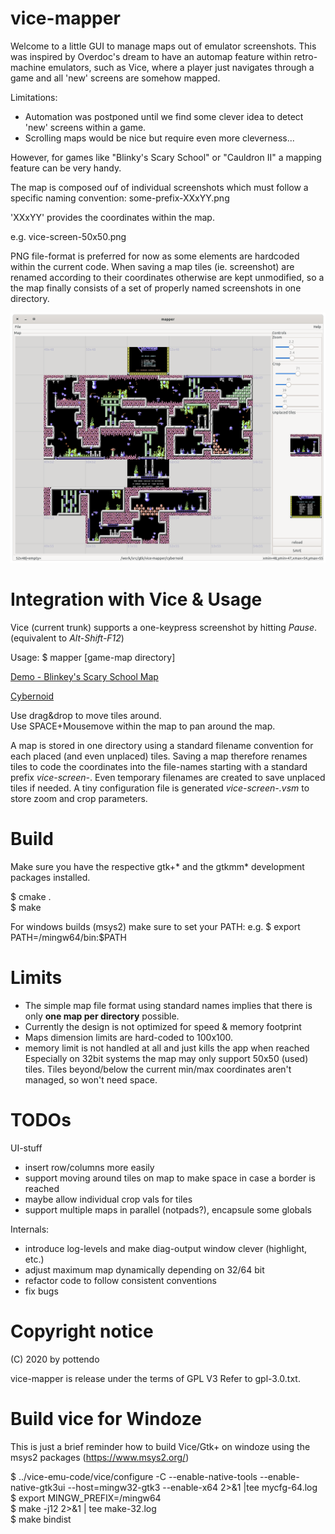 # vice-mapper
Welcome to a little GUI to manage maps out of emulator
screenshots. This was inspired by Overdoc's dream to have an automap
feature within retro-machine emulators, such as Vice, where a player
just navigates through a game and all 'new' screens are somehow
mapped.

Limitations:
- Automation was postponed until we find some clever idea to detect
'new' screens within a game.
- Scrolling maps would be nice but require even more cleverness...

However, for games like "Blinky's Scary School" or "Cauldron II" a
mapping feature can be very handy.

The map is composed ouf of individual screenshots which must follow a
specific naming convention:
  some-prefix-XXxYY.png
  
'XXxYY' provides the coordinates within the map. 

e.g.
  vice-screen-50x50.png
  
PNG file-format is preferred for now as some elements are hardcoded
within the current code.
When saving a map tiles (ie. screenshot) are renamed according to
their coordinates otherwise are kept unmodified, so a the map finally
consists of a set of properly named screenshots in one directory. 

![Cybernoid](https://github.com/pottendo/vice-mapper/blob/master/doc/Demo4-Cybernoid.png)

# Integration with Vice & Usage

Vice (current trunk) supports a one-keypress screenshot by hitting *Pause*.
(equivalent to *Alt-Shift-F12*)

Usage:
$ mapper [game-map directory]

[Demo - Blinkey's Scary School
Map](https://github.com/pottendo/vice-mapper/blob/master/doc/Demo1-BlinkeyMap.png)<br>

[Cybernoid](https://github.com/pottendo/vice-mapper/blob/master/doc/Demo3-Cybernoid.png)<br>

Use drag&drop to move tiles around. <br>
Use SPACE+Mousemove within the map to pan around the map. 

A map is stored in one directory using a standard filename convention
for each placed (and even unplaced) tiles.
Saving a map therefore renames tiles to code the coordinates into the
file-names starting with a standard prefix *vice-screen-*. Even
temporary filenames are created to save unplaced tiles if needed.
A tiny configuration file is generated *vice-screen-.vsm* to store
zoom and crop parameters.

# Build

Make sure you have the respective gtk+* and the gtkmm* development
packages installed.

$ cmake .<br>
$ make

For windows builds (msys2) make sure to set your PATH: 
e.g. $ export PATH=/mingw64/bin:$PATH

# Limits

- The simple map file format using standard names implies that there
  is only **one map per directory** possible.
- Currently the design is not optimized for speed & memory footprint
- Maps dimension limits are hard-coded to 100x100.
- memory limit is not handled at all and just kills the app when reached<br>
  Especially on 32bit systems the map may only support 50x50 (used) tiles.
  Tiles beyond/below the current min/max coordinates aren't managed, so won't need space.

# TODOs

UI-stuff<br>
- insert row/columns more easily
- support moving around tiles on map to make space in case a border is reached 
- maybe allow individual crop vals for tiles
- support multiple maps in parallel (notpads?), encapsule some globals

Internals:
- introduce log-levels and make diag-output window clever (highlight, etc.)
- adjust maximum map dynamically depending on 32/64 bit
- refactor code to follow consistent conventions
- fix bugs

# Copyright notice

(C) 2020 by pottendo

vice-mapper is release under the terms of GPL V3
Refer to gpl-3.0.txt.

# Build vice for Windoze

This is just a brief reminder how to build Vice/Gtk+ on windoze using
the msys2 packages (https://www.msys2.org/)

$ ../vice-emu-code/vice/configure -C --enable-native-tools
--enable-native-gtk3ui --host=mingw32-gtk3 --enable-x64 2>&1 |tee
mycfg-64.log<br>
$ export MINGW_PREFIX=/mingw64<br>
$ make -j12 2>&1 | tee make-32.log<br>
$ make bindist<br>


